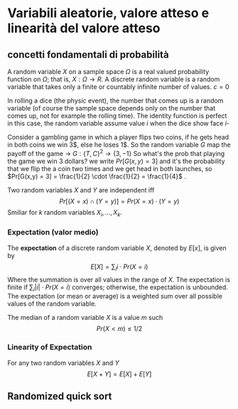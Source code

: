 # Variabili aleatorie, valore atteso e linearità del valore atteso
## concetti fondamentali di probabilità
A random variable $X$ on a sample space $\Omega$ is a real valued probability function on $\Omega$;
that is, $X: \Omega \rightarrow R$.
A discrete random variable is a random variable that takes only a finite or countably infinite number of values.
$c=0$

In rolling a dice (the physic event), the number that comes up is a random variable (of course the sample space depends only on the number that comes up, not for example the rolling time). The identity function is perfect in this case, the random variable assume value $i$ when the dice show face $i$-

Consider a gambling game in which a player flips two coins, if he gets head in both coins we win 3\$, else he loses 1\$.
So the random variable $G$ map the payoff of the game -> $G: \{T,C\}^2 \rightarrow \{3,-1\}$
So what's the prob that playing the game we win 3 dollars? we write
$Pr[G(x,y) = 3]$ and it's the probability that we flip the a coin two times and we get head in both launches, so $Pr[G(x,y) = 3] = \frac{1}{2} \cdot \frac{1}{2} = \frac{1}{4}$ .

Two random variables $X$ and $Y$ are independent iff 
$$ Pr[(X = x) \cap(Y=y) ] = Pr(X=x) \cdot (Y=y) $$
Smiliar for $k$ random variables $X_i,\dots,X_k$.

### Expectation (valor medio)
The **expectation** of a discrete random variable $X$, denoted by $E[x]$, is given by
$$ E[X] = \sum_{i} i \cdot Pr(X=i) $$
Where the summation is over all values in the range of $X$.
The expectation is finite if $\sum_{i} |i| \cdot Pr(X=i)$ converges; otherwise, the expectation is unbounded.
The expectation (or mean or average) is a weighted sum over all possible values of the random variable.

The median of a random variable $X$ is a value $m$ such
$$ Pr(X<m) \leq 1/2 \text{} $$

### Linearity of Expectation
For any two random variables $X$ and $Y$ 
$$ E[X+Y] = E[X]+E[Y] $$

## Randomized quick sort


